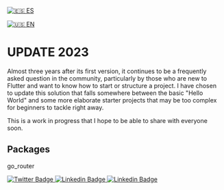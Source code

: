 																		
[![🇪🇸 ES](https://emojipedia-us.s3.dualstack.us-west-1.amazonaws.com/thumbs/120/apple/285/flag-spain_1f1ea-1f1f8.png)](https://github.com/tinoper/miflutterapp/blob/update_2023/README_es.md)
																		
[![🇺🇸 EN](https://emojipedia-us.s3.dualstack.us-west-1.amazonaws.com/thumbs/120/apple/285/flag-united-states_1f1fa-1f1f8.png)](https://github.com/tinoper/miflutterapp/blob/update_2023/README.md)
													
																		

# UPDATE 2023

Almost three years after its first version, it continues to be a frequently asked question in the community, particularly by those who are new to Flutter and want to know how to start or structure a project. I have chosen to update this solution that falls somewhere between the basic "Hello World" and some more elaborate starter projects that may be too complex for beginners to tackle right away.

This is a work in progress that I hope to be able to share with everyone soon.


## Packages

go_router



<div id="badges">
   <a href="https://twitter.com/washsar">
    <img src="https://img.shields.io/badge/Twitter-blue?style=for-the-badge&logo=twitter&logoColor=white" alt="Twitter Badge"/>
   </a>
   <a href="https://tinoper.medium.com/">
    <img src="https://img.shields.io/badge/Medium-black?style=for-the-badge&logo=medium&logoColor=white" alt="Linkedin Badge"/>
   </a>
   <a href="https://www.linkedin.com/in/martin-peruchena-brunet/">
    <img src="https://img.shields.io/badge/LinkedIn-blue?style=for-the-badge&logo=linkedin&logoColor=white" alt="Linkedin Badge"/>
   </a>
</div>



